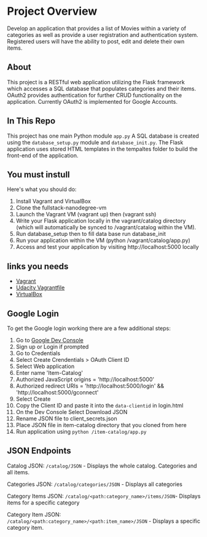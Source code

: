 # Project Overview
 Develop an application that provides a list of Movies within a variety of categories as well as provide a user registration and authentication system. Registered users will have the ability to post, edit and delete their own items.

## About
This project is a RESTful web application utilizing the Flask framework which accesses a SQL database that populates categories and their items. OAuth2 provides authentication for further CRUD functionality on the application. Currently OAuth2 is implemented for Google Accounts.

## In This Repo
This project has one main Python module `app.py` 
A SQL database is created using the `database_setup.py` module and `database_init.py`.
The Flask application uses stored HTML templates in the tempaltes folder to build the front-end of the application.

## You must instull
Here's what you should do:

1. Install Vagrant and VirtualBox
2. Clone the fullstack-nanodegree-vm
3. Launch the Vagrant VM (vagrant up) then (vagrant ssh)
4. Write your Flask application locally in the vagrant/catalog directory (which will automatically be synced to /vagrant/catalog within the VM).
5. Run database_setup then to fill data base run database_init
6. Run your application within the VM (python /vagrant/catalog/app.py)
7. Access and test your application by visiting http://localhost:5000 locally


## links you needs 
- [Vagrant](https://www.vagrantup.com/)
- [Udacity Vagrantfile](https://github.com/udacity/fullstack-nanodegree-vm)
- [VirtualBox](https://www.virtualbox.org/wiki/Downloads)


## Google Login
To get the Google login working there are a few additional steps:

1. Go to [Google Dev Console](https://console.developers.google.com)
2. Sign up or Login if prompted
3. Go to Credentials
4. Select Create Crendentials > OAuth Client ID
5. Select Web application
6. Enter name 'Item-Catalog'
7. Authorized JavaScript origins = 'http://localhost:5000'
8. Authorized redirect URIs = 'http://localhost:5000/login' && 'http://localhost:5000/gconnect'
9. Select Create
10. Copy the Client ID and paste it into the `data-clientid` in login.html
11. On the Dev Console Select Download JSON
12. Rename JSON file to client_secrets.json
13. Place JSON file in item-catalog directory that you cloned from here
14. Run application using `python /item-catalog/app.py`

## JSON Endpoints

Catalog JSON: `/catalog/JSON` - Displays the whole catalog. Categories and all items.

Categories JSON: `/catalog/categories/JSON` - Displays all categories

Category Items JSON: `/catalog/<path:category_name>/items/JSON`- Displays items for a specific category

Category Item JSON: `/catalog/<path:category_name>/<path:item_name>/JSON` - Displays a specific category item.

